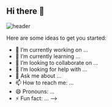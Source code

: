## Hi there 👋
![header](https://capsule-render.vercel.app/api?type=waving&color=0:6448B0,100:A0E1F5&height=200&section=footer&text=gany_github!%20🚗🚘🚛&fontSize=60&fontAlignY=50&textBg=false&fontColor=ffffff&animation=scaleIn)

Here are some ideas to get you started:

- 🔭 I’m currently working on ...
- 🌱 I’m currently learning ...
- 👯 I’m looking to collaborate on ...
- 🤔 I’m looking for help with ...
- 💬 Ask me about ...
- 📫 How to reach me: ...
- 😄 Pronouns: ...
- ⚡ Fun fact: ...
-->
